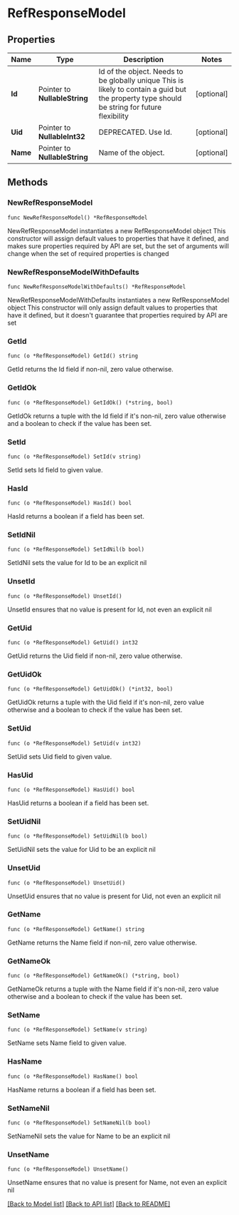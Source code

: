 # RefResponseModel

## Properties

Name | Type | Description | Notes
------------ | ------------- | ------------- | -------------
**Id** | Pointer to **NullableString** | Id of the object. Needs to be globally unique This is likely to contain a guid but the property type should be string for future flexibility | [optional] 
**Uid** | Pointer to **NullableInt32** | DEPRECATED. Use Id. | [optional] 
**Name** | Pointer to **NullableString** | Name of the object. | [optional] 

## Methods

### NewRefResponseModel

`func NewRefResponseModel() *RefResponseModel`

NewRefResponseModel instantiates a new RefResponseModel object
This constructor will assign default values to properties that have it defined,
and makes sure properties required by API are set, but the set of arguments
will change when the set of required properties is changed

### NewRefResponseModelWithDefaults

`func NewRefResponseModelWithDefaults() *RefResponseModel`

NewRefResponseModelWithDefaults instantiates a new RefResponseModel object
This constructor will only assign default values to properties that have it defined,
but it doesn't guarantee that properties required by API are set

### GetId

`func (o *RefResponseModel) GetId() string`

GetId returns the Id field if non-nil, zero value otherwise.

### GetIdOk

`func (o *RefResponseModel) GetIdOk() (*string, bool)`

GetIdOk returns a tuple with the Id field if it's non-nil, zero value otherwise
and a boolean to check if the value has been set.

### SetId

`func (o *RefResponseModel) SetId(v string)`

SetId sets Id field to given value.

### HasId

`func (o *RefResponseModel) HasId() bool`

HasId returns a boolean if a field has been set.

### SetIdNil

`func (o *RefResponseModel) SetIdNil(b bool)`

 SetIdNil sets the value for Id to be an explicit nil

### UnsetId
`func (o *RefResponseModel) UnsetId()`

UnsetId ensures that no value is present for Id, not even an explicit nil
### GetUid

`func (o *RefResponseModel) GetUid() int32`

GetUid returns the Uid field if non-nil, zero value otherwise.

### GetUidOk

`func (o *RefResponseModel) GetUidOk() (*int32, bool)`

GetUidOk returns a tuple with the Uid field if it's non-nil, zero value otherwise
and a boolean to check if the value has been set.

### SetUid

`func (o *RefResponseModel) SetUid(v int32)`

SetUid sets Uid field to given value.

### HasUid

`func (o *RefResponseModel) HasUid() bool`

HasUid returns a boolean if a field has been set.

### SetUidNil

`func (o *RefResponseModel) SetUidNil(b bool)`

 SetUidNil sets the value for Uid to be an explicit nil

### UnsetUid
`func (o *RefResponseModel) UnsetUid()`

UnsetUid ensures that no value is present for Uid, not even an explicit nil
### GetName

`func (o *RefResponseModel) GetName() string`

GetName returns the Name field if non-nil, zero value otherwise.

### GetNameOk

`func (o *RefResponseModel) GetNameOk() (*string, bool)`

GetNameOk returns a tuple with the Name field if it's non-nil, zero value otherwise
and a boolean to check if the value has been set.

### SetName

`func (o *RefResponseModel) SetName(v string)`

SetName sets Name field to given value.

### HasName

`func (o *RefResponseModel) HasName() bool`

HasName returns a boolean if a field has been set.

### SetNameNil

`func (o *RefResponseModel) SetNameNil(b bool)`

 SetNameNil sets the value for Name to be an explicit nil

### UnsetName
`func (o *RefResponseModel) UnsetName()`

UnsetName ensures that no value is present for Name, not even an explicit nil

[[Back to Model list]](../README.md#documentation-for-models) [[Back to API list]](../README.md#documentation-for-api-endpoints) [[Back to README]](../README.md)


